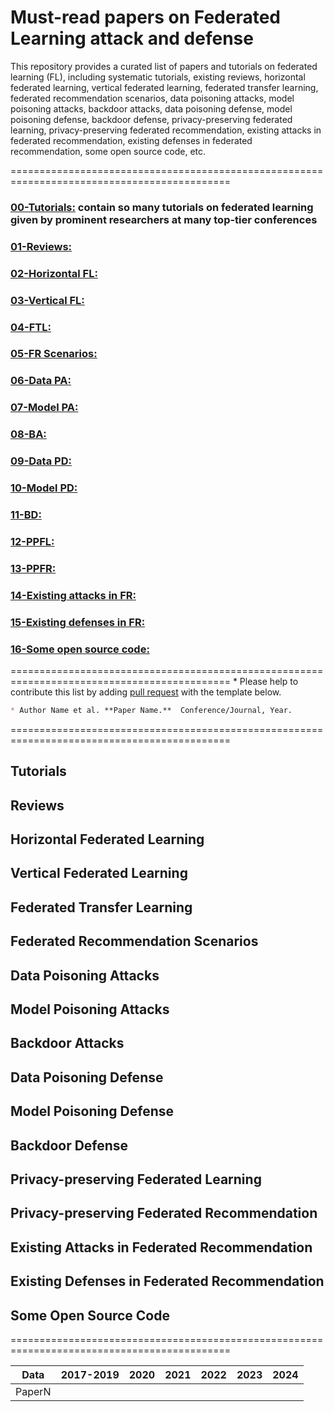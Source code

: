 # Must-read papers on Federated Learning attack and defense  
This repository provides a curated list of papers and tutorials on federated learning (FL), including systematic tutorials, existing reviews, horizontal federated learning, vertical federated learning, federated transfer learning, federated recommendation scenarios, data poisoning attacks, model poisoning attacks, backdoor attacks, data poisoning defense, model poisoning defense, backdoor defense, privacy-preserving federated learning, privacy-preserving federated recommendation, existing attacks in federated recommendation, existing defenses in federated recommendation, some open source code, etc.  

============================================================================================
### [00-Tutorials:](#Tutorials) contain so many tutorials on federated learning given by prominent researchers at many top-tier conferences
### [01-Reviews:](#Reviews)
### [02-Horizontal FL:](#Horizontal-Federated-Learning)
### [03-Vertical FL:](#Vertical-Federated-Learning)
### [04-FTL:](#Federated-Transfer-Learning)
### [05-FR Scenarios:](#Federated-Recommendation-Scenarios)
### [06-Data PA:](#Data-Poisoning-Attacks)
### [07-Model PA:](#Model-Poisoning-Attacks)
### [08-BA:](#Backdoor-Attacks)
### [09-Data PD:](#Data-Poisoning-Defense)
### [10-Model PD:](#Model-Poisoning-Defense)
### [11-BD:](#Backdoor-Defense)
### [12-PPFL:](#Privacy\-preserving-Federated-Learning)
### [13-PPFR:](#privacy\-preserving-Federated-Recommendation)
### [14-Existing attacks in FR:](#Existing-Attacks-in-Federated-Recommendation)
### [15-Existing defenses in FR:](#Existing-Defenses-in-Federated-Recommendation)
### [16-Some open source code:](#Some-Open-Source-Code)

============================================================================================
\* Please help to contribute this list by adding [pull request](https://github.com/CPZXJ/FLpaper/pulls) with the template below.
```markdown
* Author Name et al. **Paper Name.**  Conference/Journal, Year.
```
============================================================================================

## Tutorials
## Reviews
## Horizontal Federated Learning
## Vertical Federated Learning
## Federated Transfer Learning
## Federated Recommendation Scenarios
## Data Poisoning Attacks
## Model Poisoning Attacks
## Backdoor Attacks
## Data Poisoning Defense
## Model Poisoning Defense
## Backdoor Defense
## Privacy-preserving Federated Learning
## Privacy-preserving Federated Recommendation
## Existing Attacks in Federated Recommendation
## Existing Defenses in Federated Recommendation
## Some Open Source Code

============================================================================================

| Data      | 2017-2019 | 2020 | 2021 | 2022 | 2023 | 2024 |
|-----------|-----------|------|------|------|------|------|
| PaperN    |           |      |      |      |      |      |



